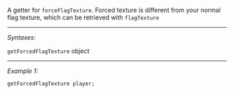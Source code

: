 A getter for `forceFlagTexture`. Forced texture is different from your normal flag texture, which can be retrieved with `flagTexture`


---
*Syntaxes:*

`getForcedFlagTexture` object

---
*Example 1:*

```sqf
getForcedFlagTexture player;
```